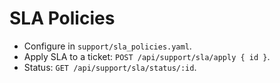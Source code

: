 # SLA Policies
- Configure in `support/sla_policies.yaml`.
- Apply SLA to a ticket: `POST /api/support/sla/apply { id }`.
- Status: `GET /api/support/sla/status/:id`.

